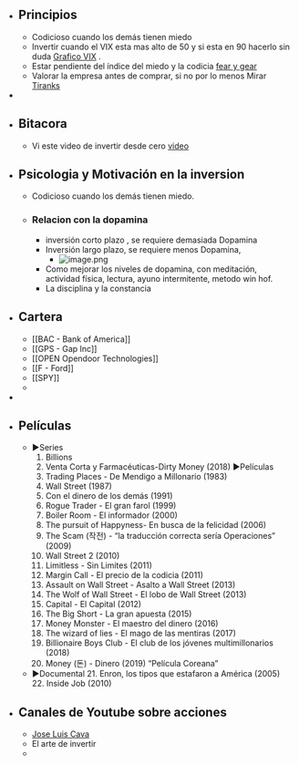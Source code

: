 - ## Principios
	- Codicioso cuando los demás tienen miedo
	- Invertir cuando el VIX esta mas alto de 50 y si esta en 90 hacerlo sin duda [Grafico VIX](https://es.tradingview.com/chart/y3tY2X4B/) .
	- Estar pendiente del índice del miedo y la codicia [fear y gear](https://money.cnn.com/data/fear-and-greed/)
	- Valorar la empresa antes de comprar, si no por lo menos Mirar [Tiranks](https://www.tipranks.com)
-
- ## Bitacora
	- Vi este video de invertir desde cero [video](https://youtu.be/NWgZHNpI25Y)
- ## Psicologia y Motivación en la inversion
	- Codicioso cuando los demás tienen miedo.
	- ### Relacion con la dopamina
		- inversión corto plazo , se requiere demasiada Dopamina
		- Inversión largo plazo, se requiere menos Dopamina,
			- ![image.png](../assets/image_1643545902437_0.png)
		- Como mejorar los niveles de dopamina, con meditación, actividad física, lectura, ayuno intermitente, metodo win hof.
		- La disciplina y la constancia
- ## Cartera
	- [[BAC - Bank of America]]
	- [[GPS - Gap Inc]]
	- [[OPEN Opendoor Technologies]]
	- [[F - Ford]]
	- [[SPY]]
	-
-
- ## Películas
	- ►Series 
	  1. Billions
	  2. Venta Corta y Farmacéuticas-Dirty Money (2018)
	  ►Películas
	  3. Trading Places - De Mendigo a Millonario (1983)
	  4. Wall Street (1987)
	  5. Con el dinero de los demás (1991)
	  6. Rogue Trader - El gran farol (1999)
	  7. Boiler Room - El informador (2000)
	  8. The pursuit of Happyness- En busca de la felicidad (2006)
	  9. The Scam (작전) - “la traducción correcta sería Operaciones” (2009)
	  10. Wall Street 2 (2010)
	  11. Limitless - Sin Limites (2011)
	  12. Margin Call - El precio de la codicia (2011)
	  13. Assault on Wall Street - Asalto a Wall Street (2013)
	  14. The Wolf of Wall Street - El lobo de Wall Street (2013)
	  15. Capital - El Capital (2012)
	  16. The Big Short - La gran apuesta (2015)
	  17. Money Monster - El maestro del dinero (2016)
	  18. The wizard of lies -  El mago de las mentiras (2017)
	  19. Billionaire Boys Club - El club de los jóvenes multimillonarios (2018)
	  20. Money (돈) - Dinero (2019) “Película Coreana”
	- ►Documental 
	  21. Enron, los tipos que estafaron a América (2005)
	  22. Inside Job (2010)
- ## Canales de Youtube sobre acciones
	- [Jose Luis Cava](https://youtube.com/playlist?list=PL-j1qqL5tzpcUN5_IRhugLxmnTTpEiwUz)
	- El arte de invertir
	-